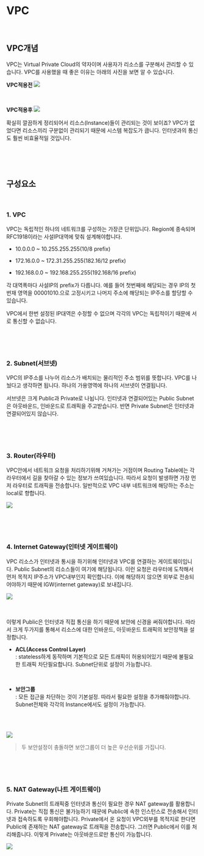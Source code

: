 # VPC 
</br>

## VPC개념
VPC는 Virtual Private Cloud의 약자이며 사용자가 리소스를 구분해서 관리할 수 있습니다. VPC를 사용했을 때 좋은 이유는 아래의 사진을 보면 알 수 있습니다.
</br>

**VPC적용전**
![](https://img1.daumcdn.net/thumb/R1280x0/?scode=mtistory2&fname=https%3A%2F%2Fblog.kakaocdn.net%2Fdn%2Fbj02NL%2Fbtq4dcQTFtq%2F300daUZ8ikEtZGPdhnU30k%2Fimg.png)

</br>

**VPC적용후**
![](https://img1.daumcdn.net/thumb/R1280x0/?scode=mtistory2&fname=https%3A%2F%2Fblog.kakaocdn.net%2Fdn%2FcZd3VV%2Fbtq4eKGt56L%2FdVWt2cbgpb15IkJUqLWiVk%2Fimg.png)


확실히 깔끔하게 정리되어서 리소스(Instance)들이 관리되는 것이 보이죠? VPC가 없었다면 리소스끼리 구분없이 관리되기 때문에 시스템 복잡도가 큽니다. 인터넷과의 통신도 훨씬 비효율적일 것입니다. 

</br></br></br>

## 구성요소
</br>

### 1. VPC
VPC는 독립적인 하나의 네트워크를 구성하는 가장큰 단위입니다. Region에 종속되며 RFC1918이라는 사설IP대역에 맞춰 설계해야합니다.

- 10.0.0.0 ~ 10.255.255.255(10/8 prefix)

- 172.16.0.0 ~ 172.31.255.255(182.16/12 prefix)

- 192.168.0.0 ~ 192.168.255.255(192.168/16 prefix)

각 대역폭마다 사설IP의 prefix가 다릅니다. 예를 들어 첫번째에 해당되는 경우 IP의 첫번재 영역을 00001010.으로 고정시키고 나머지 주소에 해당되는 IP주소를 할당할 수 있습니다.

VPC에서 한번 설정된 IP대역은 수정할 수 없으며 각각의 VPC는 독립적이기 때문에 서로 통신할 수 없습니다. 

</br></br></br>

### 2. Subnet(서브넷)
VPC의 IP주소를 나누어 리소스가 배치되는 물리적인 주소 범위를 뜻합니다. VPC를 나눴다고 생각하면 됩니다. 하나의 가용영역에 하나의 서브넷이 연결됩니다. 

서브넷은 크게 Public과 Private로 나뉩니다. 인터넷과 연결되어있는 Public Subnet은 아웃바운드, 인바운드로 트래픽을 주고받습니다. 반면 Private Subnet은 인터넷과 연결되어있지 않습니다. 

</br></br></br>

### 3. Router(라우터)
VPC안에서 네트워크 요청을 처리하기위해 거쳐가는 거점이며 Routing Table에는 각 라우터에서 길을 찾아갈 수 있는 정보가 쓰여있습니다. 따라서 요청이 발생하면 가장 먼저 라우터로 트래픽을 전송합니다. 일반적으로 VPC 내부 네트워크에 해당하는 주소는 local로 향합니다. 

![](https://img1.daumcdn.net/thumb/R1280x0/?scode=mtistory2&fname=https%3A%2F%2Fblog.kakaocdn.net%2Fdn%2FdesaOh%2Fbtq4dMxY76n%2FJt4C5umce4a59mKUfoIzeK%2Fimg.png)

</br></br></br>

### 4. Internet Gateway(인터넷 게이트웨이)
VPC 리소스가 인터넷과 통시을 하기위해 인터넷과 VPC를 연결하는 게이트웨이입니다. Public Subnet의 리소스들이 여기에 해당됩니다. 이런 요청은 라우터에 도착해서 먼저 목적지 IP주소가 VPC내부인지 확인합니다. 이에 해당하지 않으면 외부로 전송되어야하기 때문에 IGW(internet gateway)로 보내집니다. 

![](https://img1.daumcdn.net/thumb/R1280x0/?scode=mtistory2&fname=https%3A%2F%2Fblog.kakaocdn.net%2Fdn%2FbazdRh%2Fbtq4ejhZXir%2FJSixVUkarIcZ68hzfYiiQK%2Fimg.png)

</br></br>
이렇게 Public은 인터넷과 직접 통신을 하기 때문에 보안에 신경을 써줘야합니다. 따라서 크게 두가지를 통해서 리소스에 대한 인바운드, 아웃바운드 트래픽의 보안정책을 설정합니다. 

  - **ACL(Access Control Layer)**  
   : stateless하게 동작하며 기본적으로 모든 트래픽이 허용되어있기 때문에 불필요한 트래픽 차단필요합니다. Subnet단위로 설정이 가능합니다.
   
   </br>

  - **보안그룹**  
    : 모든 접근을 차단하는 것이 기본설정. 따라서 필요한 설정을 추가해줘야합니다. Subnet전체와 각각의 Instance에서도 설정이 가능합니다.

    </br></br>

![](https://2482909075-files.gitbook.io/~/files/v0/b/gitbook-legacy-files/o/assets%2F-M6ivT9AfNVmiT1Q6B2U%2Fsync%2F3b772d88407ba5c4f326b76cc177309127a97938.png?generation=1602351053822314&alt=media)

> 두 보안설정이 충돌하면 보안그룹이 더 높은 우선순위를 가집니다.  


</br></br></br>

### 5. NAT Gateway(나트 게이트웨이)
Private Subnet의 트래픽중 인터넷과 통신이 필요한 경우 NAT gateway를 활용합니다. Private는 직접 통신은 불가능하기 때문에 Public에 속한 인스턴스로 전송해서 인터넷과 접속하도록 우회해야합니다. Private에서 온 요청이 VPC외부를 목적지로 한다면 Public에 존재하는 NAT gateway로 트래픽을 전송합니다. 그러면 Public에서 이를 처리해줍니다. 이렇게 Private는 아웃바운드로만 통신이 가능합니다. 


![](https://img1.daumcdn.net/thumb/R1280x0/?scode=mtistory2&fname=https%3A%2F%2Fblog.kakaocdn.net%2Fdn%2FLEKCb%2Fbtq4f9M6s6v%2FOh1stJ4lyLrVGwXzkF6d80%2Fimg.png)
